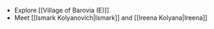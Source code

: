 - Explore [[Village of Barovia (E)]]
- Meet [[Ismark Kolyanovich|Ismark]] and [[Ireena Kolyana|Ireena]]